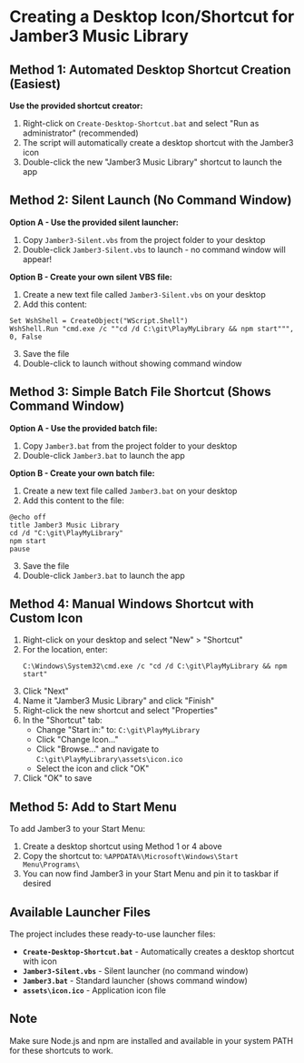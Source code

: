 # Creating a Desktop Icon/Shortcut for Jamber3 Music Library

## Method 1: Automated Desktop Shortcut Creation (Easiest)

**Use the provided shortcut creator:**
1. Right-click on `Create-Desktop-Shortcut.bat` and select "Run as administrator" (recommended)
2. The script will automatically create a desktop shortcut with the Jamber3 icon
3. Double-click the new "Jamber3 Music Library" shortcut to launch the app

## Method 2: Silent Launch (No Command Window)

**Option A - Use the provided silent launcher:**
1. Copy `Jamber3-Silent.vbs` from the project folder to your desktop
2. Double-click `Jamber3-Silent.vbs` to launch - no command window will appear!

**Option B - Create your own silent VBS file:**
1. Create a new text file called `Jamber3-Silent.vbs` on your desktop
2. Add this content:
```vbs
Set WshShell = CreateObject("WScript.Shell")
WshShell.Run "cmd.exe /c ""cd /d C:\git\PlayMyLibrary && npm start""", 0, False
```
3. Save the file
4. Double-click to launch without showing command window

## Method 3: Simple Batch File Shortcut (Shows Command Window)

**Option A - Use the provided batch file:**
1. Copy `Jamber3.bat` from the project folder to your desktop
2. Double-click `Jamber3.bat` to launch the app

**Option B - Create your own batch file:**
1. Create a new text file called `Jamber3.bat` on your desktop
2. Add this content to the file:
```batch
@echo off
title Jamber3 Music Library
cd /d "C:\git\PlayMyLibrary"
npm start
pause
```
3. Save the file
4. Double-click `Jamber3.bat` to launch the app

## Method 4: Manual Windows Shortcut with Custom Icon

1. Right-click on your desktop and select "New" > "Shortcut"
2. For the location, enter:
   ```
   C:\Windows\System32\cmd.exe /c "cd /d C:\git\PlayMyLibrary && npm start"
   ```
3. Click "Next"
4. Name it "Jamber3 Music Library" and click "Finish"
5. Right-click the new shortcut and select "Properties"
6. In the "Shortcut" tab:
   - Change "Start in:" to: `C:\git\PlayMyLibrary`
   - Click "Change Icon..."
   - Click "Browse..." and navigate to `C:\git\PlayMyLibrary\assets\icon.ico`
   - Select the icon and click "OK"
7. Click "OK" to save

## Method 5: Add to Start Menu

To add Jamber3 to your Start Menu:
1. Create a desktop shortcut using Method 1 or 4 above
2. Copy the shortcut to: `%APPDATA%\Microsoft\Windows\Start Menu\Programs\`
3. You can now find Jamber3 in your Start Menu and pin it to taskbar if desired

## Available Launcher Files

The project includes these ready-to-use launcher files:

- **`Create-Desktop-Shortcut.bat`** - Automatically creates a desktop shortcut with icon
- **`Jamber3-Silent.vbs`** - Silent launcher (no command window)  
- **`Jamber3.bat`** - Standard launcher (shows command window)
- **`assets\icon.ico`** - Application icon file

## Note
Make sure Node.js and npm are installed and available in your system PATH for these shortcuts to work.